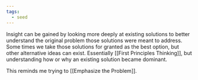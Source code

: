 ```yaml
---
tags:
  - seed
---
```

Insight can be gained by looking more deeply at existing solutions to better understand the original problem those solutions were meant to address. Some times we take those solutions for granted as the best option, but other alternative ideas can exist. Essentially [[First Principles Thinking]], but understanding how or why an existing solution became dominant.

This reminds me trying to [[Emphasize the Problem]].